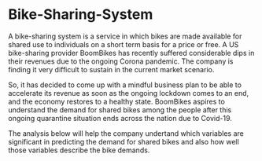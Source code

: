 # Bike-Sharing-System

A bike-sharing system is a service in which bikes are made available for shared use to individuals on a short term basis for a price or free. A US bike-sharing provider BoomBikes has recently suffered considerable dips in their revenues due to the ongoing Corona pandemic. The company is finding it very difficult to sustain in the current market scenario.

So, it has decided to come up with a mindful business plan to be able to accelerate its revenue as soon as the ongoing lockdown comes to an end, and the economy restores to a healthy state. BoomBikes aspires to understand the demand for shared bikes among the people after this ongoing quarantine situation ends across the nation due to Covid-19.

The analysis below will help the company undertand which variables are significant in predicting the demand for shared bikes and also how well those variables describe the bike demands.
